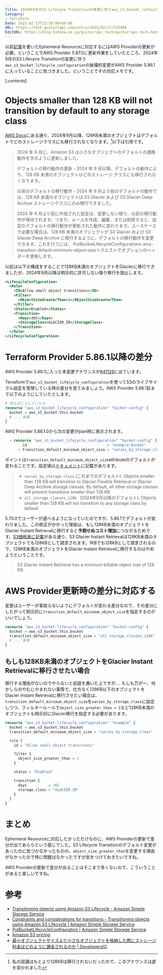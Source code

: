 ```yaml
---
Title: 2024年9月のS3 Lifecyce Transitionの変更に伴うaws_s3_bucket_lifecycle_configurationの変更
Category:
- Terraform
Date: 2025-02-17T23:59:00+09:00
URL: https://tech.guitarrapc.com/entry/2025/02/17/235900
EditURL: https://blog.hatena.ne.jp/guitarrapc_tech/guitarrapc-tech.hatenablog.com/atom/entry/6802418398329718934
---
```


以前[記事](https://tech.guitarrapc.com/entry/2025/02/11/235900)を書いたEphemeral Resourceに対応するにはAWS Providerの更新が必要。ということでAWS Provider 5.87.0に更新作業をしていたところ、2024年9月のS3 Lifecyce Transitionの変更に伴う`aws_s3_bucket_lifecycle_configuration`の破壊的変更がAWS Provider 5.86.1に入っていることに気づきました。ということでその対応メモです。

[:contents]

# Objects smaller than 128 KB will not transition by default to any storage class

[AWS Docs](https://docs.aws.amazon.com/AmazonS3/latest/userguide/lifecycle-transition-general-considerations.html#lifecycle-configuration-constraints)にある通り、2024年9月以降、128KB未満のオブジェクトはデフォルトでどのストレージクラスにも移行されなくなります。[^1]以下は引用です。

> 2024 年 9 月に、Amazon S3 は小さなオブジェクトのデフォルトの遷移動作を次のように更新しました。
>
> デフォルトの移行動作の更新 - 2024 年 9 月以降、デフォルトの動作により、128 KB 未満のオブジェクトはどのストレージ クラスにも移行されなくなります。
>
> 以前のデフォルトの移行動作 - 2024 年 9 月より前のデフォルトの動作では、128 KB 未満のオブジェクトは S3 Glacier および S3 Glacier Deep Archive ストレージクラスにのみ移行できました。
>
> 2024 年 9 月より前に作成された設定は、変更しない限り、以前の移行動作が保持されます。つまり、ルールを作成、編集、または削除すると、設定のデフォルトの移行動作が更新された動作に変わります。ユースケースで必要な場合は、128 KB 未満のオブジェクトが S3 Glacier および S3 Glacier Deep Archive に移行するように、デフォルトの移行動作を変更できます。これを行うには、 PutBucketLifecycleConfigurationx-amz-transition-default-minimum-object-sizeリクエストでオプションのヘッダーを使用します。

以前は以下の構成をすることで128KB未満のオブジェクトをGlacierに移行できましたが、2024年9月以降は明示的に許可しない限り移行を阻止します。

```xml
<LifecycleConfiguration>
  <Rule>
    <ID>Allow small object transitions</ID>
    <Filter>
      <ObjectSizeGreaterThan>1</ObjectSizeGreaterThan>
    </Filter>
    <Status>Enabled</Status>
    <Transition>
      <Days>365</Days>
      <StorageClass>GLACIER_IR</StorageClass>
    </Transition>
  </Rule>
</LifecycleConfiguration>
```

# Terraform Provider 5.86.1以降の差分

AWS Provider 5.86.1に入った本変更アナウンスが[#41126](https://github.com/hashicorp/terraform-provider-aws/issues/41126)に出ています。

Terraformで`aws_s3_bucket_lifecycle_configuration`を使ってS3のライフサイクル設定を管理している時の差分を見てみましょう。AWS Provider 5.86.1前まで以下のようにしていたとします。

```terraform
# 例えばこうしていたら
resource "aws_s3_bucket_lifecycle_configuration" "bucket-config" {
  bucket = aws_s3_bucket.this.bucket
  # ... 省略
}
```

AWS Provider 5.86.1.0から次の変更がplan時に表示されます。

```terraform
  ~ resource "aws_s3_bucket_lifecycle_configuration" "bucket-config" {
        id                                     = "example-bucket"
      ~ transition_default_minimum_object_size = "varies_by_storage_class" -> "all_storage_classes_128K"
```

ポイントは`transition_default_minimum_object_size`attributeのデフォルトが変わることです。設定値は[ドキュメント](https://docs.aws.amazon.com/AmazonS3/latest/API/API_PutBucketLifecycleConfiguration.html)に記載があります。

> * `varies_by_storage_class` (これまでのデフォルト): Objects smaller than 128 KB will transition to Glacier Flexible Retrieval or Glacier Deep Archive storage classes. By default, all other storage classes will prevent transitions smaller than 128 KB
>* `all_storage_classes_128K ` (2024年9月以降のデフォルト): Objects smaller than 128 KB will not transition to any storage class by default

5.70.0でユーザーが選べるようになっていたのですが、5.86.1でデフォルトが変わりました。この修正がかかった理由は、もし128KB未満のオブジェクトをGlacier Instant Retrievalに移行すると**予期せぬコスト増加**につながるためです。[S3価格表に記載](https://aws.amazon.com/s3/pricing/?nc1=h_ls)がある通り、S3 Glacier Instant Retrievalは128KB未満のオブジェクトでも128KBとして請求されます。1KBでも128KBとして請求されるので、128KB未満のオブジェクトをGlacier Instant Retrievalに移行するのはやめようということです。

> S3 Glacier Instant Retrieval has a minimum billable object size of 128 KB.

# AWS Provider更新時の差分に対応する

変更はユーザーが事故らないようにデフォルトが変わる差分なので、その差分にしたがって明示的に`transition_default_minimum_object_size`を指定するのがいいでしょう。

```terraform
resource "aws_s3_bucket_lifecycle_configuration" "bucket-config" {
  bucket = aws_s3_bucket.this.bucket
  transition_default_minimum_object_size = "all_storage_classes_128K"
  # ... 省略
}
```


## もしも128KB未満のオブジェクトをGlacier Instant Retrievalに移行させたい場合

移行する理由がないのでやらないと前提を置いた上ですが.... もしも万が一、何かしらのやむにやまれない事情で、仕方なく128KB以下のオブジェクトをGlacier Instant Retrievalに移行させたい場合は、`transition_default_minimum_object_size`を`varies_by_storage_class`に設定しつつ、フィルタールールで`object_size_greater_than = 1`など128KB未満のオブジェクトも明示的にGlacier移行を指定する必要があります。

```terraform
resource "aws_s3_bucket_lifecycle_configuration" "example" {
  bucket = aws_s3_bucket.this.bucket
  transition_default_minimum_object_size = "varies_by_storage_class"

  rule {
    id = "Allow small object transitions"

    filter {
      object_size_greater_than = 1
    }

    status = "Enabled"

    transition {
      days          = 365
      storage_class = "GLACIER_IR"
    }
  }
}
```

# まとめ

Ephemeral Resourceに対応したかっただけなのに、AWS Providerの更新で差分が出てあららという感じでした。S3 Lifecycle Transitionのデフォルト変更があったのに気づかなかったものの、`object_size_greater_than`を変更する理由がなかったので特に問題はなかったですが気をつけておきたいですね。

AWS Providerの更新で差分が出ることはそこまで多くないので、こういうことがあると楽しいですね。

# 参考

* [Transitioning objects using Amazon S3 Lifecycle - Amazon Simple Storage Service](https://docs.aws.amazon.com/AmazonS3/latest/userguide/lifecycle-transition-general-considerations.html)
* [Constraints and considerations for transitions - Transitioning objects using Amazon S3 Lifecycle | Amazon Simple Storage Service](https://docs.aws.amazon.com/AmazonS3/latest/userguide/lifecycle-transition-general-considerations.html#lifecycle-configuration-constraints)
* [PutBucketLifecycleConfiguration | Amazon Simple Storage Service](https://docs.aws.amazon.com/AmazonS3/latest/API/API_PutBucketLifecycleConfiguration.html)
* [Amazon S3 pricing](https://aws.amazon.com/s3/pricing/?nc1=h_ls)
* [最小オブジェクトサイズより小さなオブジェクトを格納した際にストレージ料金はどのように課金されるのか | DevelopersIO](https://dev.classmethod.jp/articles/s3-minimum-billable-object-size/)

[^1]: 私の認識はもとより128KBは移行されないだったので、このアナウンスは虚を突かれました
